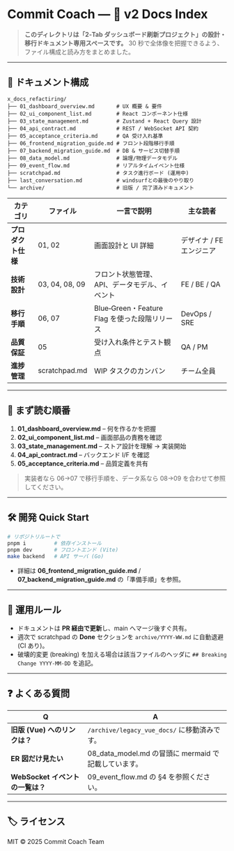 # Commit Coach — 🚢 v2 Docs Index

> **このディレクトリは「2‑Tab ダッシュボード刷新プロジェクト」の設計・移行ドキュメント専用スペースです。**
> 30 秒で全体像を把握できるよう、ファイル構成と読み方をまとめました。

---

## 📂 ドキュメント構成

```text
x_docs_refactiring/
├── 01_dashboard_overview.md       # UX 概要 & 要件
├── 02_ui_component_list.md        # React コンポーネント仕様
├── 03_state_management.md         # Zustand + React Query 設計
├── 04_api_contract.md             # REST / WebSocket API 契約
├── 05_acceptance_criteria.md      # QA 受け入れ基準
├── 06_frontend_migration_guide.md # フロント段階移行手順
├── 07_backend_migration_guide.md  # DB & サービス切替手順
├── 08_data_model.md               # 論理/物理データモデル
├── 09_event_flow.md               # リアルタイムイベント仕様
├── scratchpad.md                  # タスク進行ボード (運用中)
├── last_conversation.md           # windsurfとの最後のやり取り
└── archive/                       # 旧版 / 完了済みドキュメント
```

| カテゴリ        | ファイル           | 一言で説明                              | 主な読者           |
| ----------- | -------------- | ---------------------------------- | -------------- |
| **プロダクト仕様** | 01, 02         | 画面設計と UI 詳細                        | デザイナ / FEエンジニア |
| **技術設計**    | 03, 04, 08, 09 | フロント状態管理、API、データモデル、イベント           | FE / BE / QA   |
| **移行手順**    | 06, 07         | Blue‑Green・Feature Flag を使った段階リリース | DevOps / SRE   |
| **品質保証**    | 05             | 受け入れ条件とテスト観点                       | QA / PM        |
| **進捗管理**    | scratchpad.md  | WIP タスクのカンバン                       | チーム全員          |

---

## 🔰 まず読む順番

1. **01\_dashboard\_overview\.md** – 何を作るかを把握
2. **02\_ui\_component\_list.md** – 画面部品の責務を確認
3. **03\_state\_management.md** – ストア設計を理解 → 実装開始
4. **04\_api\_contract.md** – バックエンド I/F を確認
5. **05\_acceptance\_criteria.md** – 品質定義を共有

> 実装者なら 06→07 で移行手順を、データ系なら 08→09 を合わせて参照してください。

---

## 🛠️ 開発 Quick Start

```bash
# リポジトリルートで
pnpm i         # 依存インストール
pnpm dev       # フロントエンド (Vite)
make backend   # API サーバ (Go)
```

* 詳細は **06\_frontend\_migration\_guide.md** / **07\_backend\_migration\_guide.md** の「準備手順」を参照。

---

## 📌 運用ルール

* ドキュメントは **PR 経由で更新**し、main へマージ後すぐ共有。
* 週次で scratchpad の **Done** セクションを `archive/YYYY-WW.md` に自動退避 (CI あり)。
* 破壊的変更 (breaking) を加える場合は該当ファイルのヘッダに `## Breaking Change YYYY-MM-DD` を追記。

---

## ❓ よくある質問

| Q                       | A                                         |
| ----------------------- | ----------------------------------------- |
| **旧版 (Vue) へのリンクは？**    | `/archive/legacy_vue_docs/` に移動済みです。      |
| **ER 図だけ見たい**           | 08\_data\_model.md の冒頭に mermaid で記載しています。 |
| **WebSocket イベントの一覧は？** | 09\_event\_flow\.md の §4 を参照ください。         |

---

## 🏷️ ライセンス

MIT © 2025 Commit Coach Team
